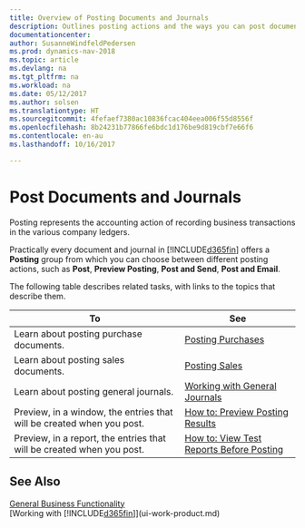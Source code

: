 ```yaml
---
title: Overview of Posting Documents and Journals
description: Outlines posting actions and the ways you can post documents and journals.
documentationcenter: 
author: SusanneWindfeldPedersen
ms.prod: dynamics-nav-2018
ms.topic: article
ms.devlang: na
ms.tgt_pltfrm: na
ms.workload: na
ms.date: 05/12/2017
ms.author: solsen
ms.translationtype: HT
ms.sourcegitcommit: 4fefaef7380ac10836fcac404eea006f55d8556f
ms.openlocfilehash: 8b24231b77866fe6bdc1d176be9d819cbf7e66f6
ms.contentlocale: en-au
ms.lasthandoff: 10/16/2017

---
```

# <a name="post-documents-and-journals"></a>Post Documents and Journals
Posting represents the accounting action of recording business transactions in the various company ledgers.

Practically every document and journal in [!INCLUDE[d365fin](includes/d365fin_md.md)] offers a **Posting** group from which you can choose between different posting actions, such as **Post**, **Preview Posting**, **Post and Send**, **Post and Email**.

The following table describes related tasks, with links to the topics that describe them.

| To | See |
| --- | --- |
| Learn about posting purchase documents. |[Posting Purchases](ui-post-purchases.md) |
| Learn about posting sales documents. |[Posting Sales](ui-post-sales.md) |
| Learn about posting general journals. |[Working with General Journals](ui-work-general-journals.md) |
| Preview, in a window, the entries that will be created when you post. |[How to: Preview Posting Results](ui-how-preview-post-results.md) |
| Preview, in a report, the entries that will be created when you post. |[How to: View Test Reports Before Posting](ui-how-view-test-reports-posting.md) |

## <a name="see-also"></a>See Also
[General Business Functionality](ui-across-business-areas.md)  
[Working with [!INCLUDE[d365fin](includes/d365fin_md.md)]](ui-work-product.md)


